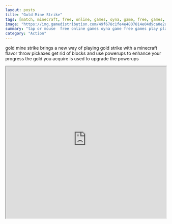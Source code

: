 ```yaml
---
layout: posts
title: "Gold Mine Strike"
tags: [match, minecraft, free, online, games, oyna, game, free, games, play, play, games]
image: "https://img.gamedistribution.com/49f678c1fe4e4807814e04d9ca0e2acd.jpg"
summary: "tap or mouse  free online games oyna game free games play play games"
category: "Action"
---
```


gold mine strike brings a new way of playing gold strike with a minecraft flavor throw pickaxes get rid of blocks and use powerups to enhance your progress the gold you acquire is used to upgrade the powerups

<iframe width="100%" height="480px;" src="https://html5.gamedistribution.com/49f678c1fe4e4807814e04d9ca0e2acd/"></iframe>
